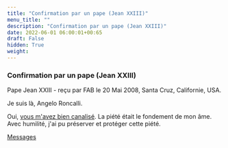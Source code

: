 ```yaml
---
title: "Confirmation par un pape (Jean XXIII)"
menu_title: ""
description: "Confirmation par un pape (Jean XXIII)"
date: 2022-06-01 06:00:01+00:65
draft: False
hidden: True
weight:
---
```

### Confirmation par un pape (Jean XXIII)

Pape Jean XXIII - reçu par FAB le 20 Mai 2008, Santa Cruz, Californie, USA.

Je suis là, Angelo Roncalli.

Oui, [vous m'avez bien canalisé](/fr-contemporary-messages/fr-contemporary-messages-by-date-order/fr-contemporary-messages-2008/fr-2008-5-11-1-fab-pope-john-xxiii/). La piété était le fondement de mon âme. Avec humilité, j'ai pu préserver et protéger cette piété.

[Messages](/fr-contemporary-messages/fr-contemporary-messages-by-date-order/fr-contemporary-messages-2008)